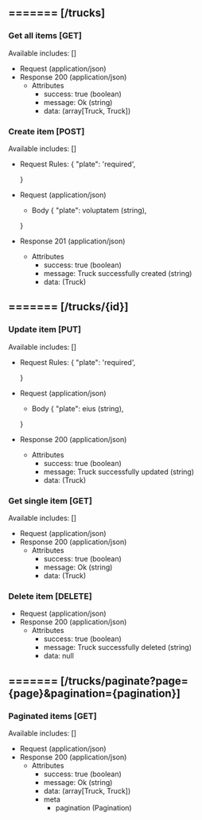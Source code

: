 ## ======= [/trucks]

### Get all items [GET]
Available includes: []
+ Request (application/json)
    <!-- include(request/header.md) -->
+ Response 200 (application/json)
    + Attributes         
        + success: true (boolean)
        + message: Ok (string)
        + data: (array[Truck, Truck])

<!-- include(response/401.md) -->
<!-- include(response/500.md) -->
### Create item [POST]
Available includes: []
+ Request Rules:
    {
        "plate": 'required',

    }
+ Request (application/json)
    <!-- include(request/header.md) -->
    + Body
    {
            "plate": voluptatem (string),

    }
+ Response 201 (application/json)
    + Attributes         
        + success: true (boolean)
        + message: Truck successfully created (string)
        + data: (Truck)

<!-- include(response/401.md) -->
<!-- include(response/422.md) -->
<!-- include(response/500.md) -->

## ======= [/trucks/{id}]
### Update item [PUT]
Available includes: []
<!-- include(parameters/id.md) -->
+ Request Rules:
    {
        "plate": 'required',

    }
+ Request (application/json)
    <!-- include(request/header.md) -->
    + Body
    {
            "plate": eius (string),

    }
+ Response 200 (application/json)
    + Attributes         
        + success: true (boolean)
        + message: Truck successfully updated (string)
        + data: (Truck)

<!-- include(response/401.md) -->
<!-- include(response/404.md) -->
<!-- include(response/422.md) -->
<!-- include(response/500.md) -->
### Get single item [GET]
Available includes: []
<!-- include(parameters/id.md) -->
+ Request (application/json)
    <!-- include(request/header.md) -->
+ Response 200 (application/json)
    + Attributes         
        + success: true (boolean)
        + message: Ok (string)
        + data: (Truck)

<!-- include(response/401.md) -->
<!-- include(response/404.md) -->
<!-- include(response/500.md) -->
### Delete item [DELETE]
<!-- include(parameters/id.md) -->
+ Request (application/json)
    <!-- include(request/header.md) -->    
+ Response 200 (application/json)
    + Attributes         
        + success: true (boolean)
        + message: Truck successfully deleted (string)
        + data: null

<!-- include(response/401.md) -->
<!-- include(response/404.md) -->
<!-- include(response/500.md) -->

## ======= [/trucks/paginate?page={page}&pagination={pagination}]
### Paginated items [GET]
Available includes: []
<!-- include(parameters/pagination.md) -->
+ Request (application/json)
    <!-- include(request/header.md) -->
+ Response 200 (application/json)
    + Attributes         
        + success: true (boolean)
        + message: Ok (string)
        + data: (array[Truck, Truck])
        + meta
            + pagination (Pagination)

<!-- include(response/401.md) -->
<!-- include(response/500.md) -->


